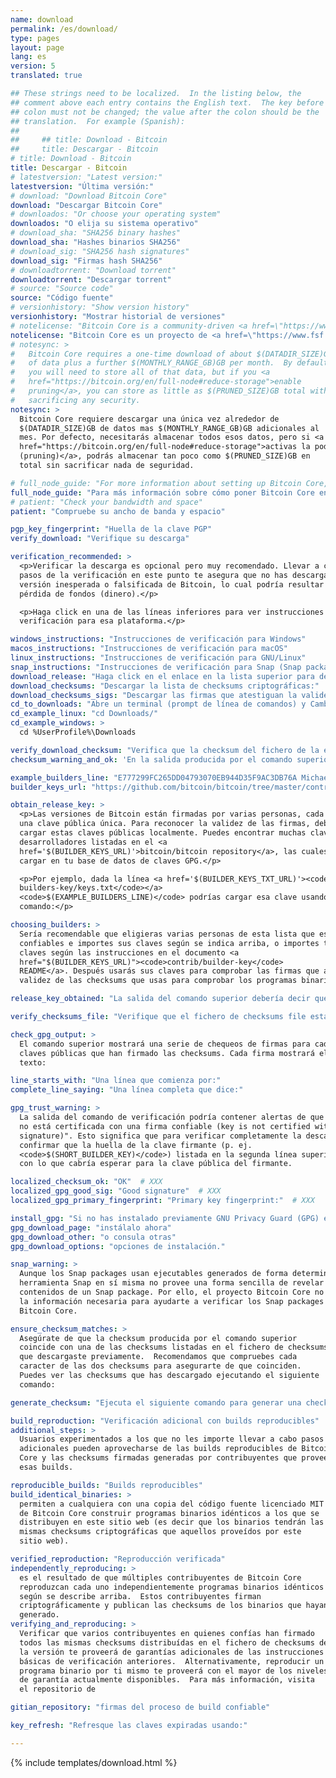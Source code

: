 ```yaml
---
name: download
permalink: /es/download/
type: pages
layout: page
lang: es
version: 5
translated: true

## These strings need to be localized.  In the listing below, the
## comment above each entry contains the English text.  The key before the
## colon must not be changed; the value after the colon should be the
## translation.  For example (Spanish):
##
##     ## title: Download - Bitcoin
##     title: Descargar - Bitcoin
# title: Download - Bitcoin
title: Descargar - Bitcoin
# latestversion: "Latest version:"
latestversion: "Última versión:"
# download: "Download Bitcoin Core"
download: "Descargar Bitcoin Core"
# downloados: "Or choose your operating system"
downloados: "O elija su sistema operativo"
# download_sha: "SHA256 binary hashes"
download_sha: "Hashes binarios SHA256"
# download_sig: "SHA256 hash signatures"
download_sig: "Firmas hash SHA256"
# downloadtorrent: "Download torrent"
downloadtorrent: "Descargar torrent"
# source: "Source code"
source: "Código fuente"
# versionhistory: "Show version history"
versionhistory: "Mostrar historial de versiones"
# notelicense: "Bitcoin Core is a community-driven <a href=\"https://www.fsf.org/about/what-is-free-software\">free software</a> project, released under the open source <a href=\"http://opensource.org/licenses/mit-license.php\">MIT license</a>."
notelicense: "Bitcoin Core es un proyecto de <a href=\"https://www.fsf.org/about/what-is-free-software\">software libre</a> dirigido en comunidad, liberado bajo la <a href=\"http://opensource.org/licenses/mit-license.php\">licencia MIT</a> de fuentes abiertas."
# notesync: >
#   Bitcoin Core requires a one-time download of about $(DATADIR_SIZE)GB
#   of data plus a further $(MONTHLY_RANGE_GB)GB per month.  By default,
#   you will need to store all of that data, but if you <a
#   href="https://bitcoin.org/en/full-node#reduce-storage">enable
#   pruning</a>, you can store as little as $(PRUNED_SIZE)GB total without
#   sacrificing any security.
notesync: >
  Bitcoin Core requiere descargar una única vez alrededor de
  $(DATADIR_SIZE)GB de datos mas $(MONTHLY_RANGE_GB)GB adicionales al
  mes. Por defecto, necesitarás almacenar todos esos datos, pero si <a
  href="https://bitcoin.org/en/full-node#reduce-storage">activas la poda
  (pruning)</a>, podrás almacenar tan poco como $(PRUNED_SIZE)GB en
  total sin sacrificar nada de seguridad.

# full_node_guide: "For more information about setting up Bitcoin Core, please read the <a href=\"https://bitcoin.org/en/full-node\">full node guide</a>."
full_node_guide: "Para más información sobre cómo poner Bitcoin Core en funcionamiento, por favor lea la <a href=\"https://bitcoin.org/en/full-node\">guía para nodos completos</a>."
# patient: "Check your bandwidth and space"
patient: "Compruebe su ancho de banda y espacio"

pgp_key_fingerprint: "Huella de la clave PGP"
verify_download: "Verifique su descarga"

verification_recommended: >
  <p>Verificar la descarga es opcional pero muy recomendado. Llevar a cabo los
  pasos de la verificación en este punto te asegura que no has descargado una
  versión inesperada o falsificada de Bitcoin, lo cual podría resultar en la
  pérdida de fondos (dinero).</p> 

  <p>Haga click en una de las líneas inferiores para ver instrucciones de
  verificación para esa plataforma.</p>

windows_instructions: "Instrucciones de verificación para Windows"
macos_instructions: "Instrucciones de verificación para macOS"
linux_instructions: "Instrucciones de verificación para GNU/Linux"
snap_instructions: "Instrucciones de verificación para Snap (Snap package)"
download_release: "Haga click en el enlace en la lista superior para descargar la versión adecuada para su plataforma y espere a que el fichero haya terminado de descargarse."
download_checksums: "Descargar la lista de checksums criptográficas:"
download_checksums_sigs: "Descargar las firmas que atestiguan la validez de las checksums:"
cd_to_downloads: "Abre un terminal (prompt de línea de comandos) y Cambia Directorio (cd) a la carpeta que uses para descargas.  Por ejemplo:"
cd_example_linux: "cd Downloads/"
cd_example_windows: >
  cd %UserProfile%\Downloads

verify_download_checksum: "Verifica que la checksum del fichero de la edición está listado en el fichero de checksums usando el siguiente comando:"
checksum_warning_and_ok: 'En la salida producida por el comando superior, puedes ignorar cualquier alerta y fallo sin problema, pero debes asegurarte de que la salida lista "$(SHASUMS_OK)" después del nombre del fichero de la versión que has descargado.  Por ejemplo:'

example_builders_line: "E777299FC265DD04793070EB944D35F9AC3DB76A Michael Ford (fanquake)"
builder_keys_url: "https://github.com/bitcoin/bitcoin/tree/master/contrib/builder-keys"

obtain_release_key: >
  <p>Las versiones de Bitcoin están firmadas por varias personas, cada una de ellas con
  una clave pública única. Para reconocer la validez de las firmas, debes usar GPG para
  cargar estas claves públicas localmente. Puedes encontrar muchas claves de
  desarrolladores listadas en el <a
  href='$(BUILDER_KEYS_URL)'>bitcoin/bitcoin repository</a>, las cuales puedes entonces
  cargar en tu base de datos de claves GPG.</p>

  <p>Por ejemplo, dada la línea <a href='$(BUILDER_KEYS_TXT_URL)'><code>
  builders-key/keys.txt</code></a>
  <code>$(EXAMPLE_BUILDERS_LINE)</code> podrías cargar esa clave usando este
  comando:</p>

choosing_builders: >
  Sería recomendable que eligieras varias personas de esta lista que estimes
  confiables e importes sus claves según se indica arriba, o importes todas las
  claves según las instrucciones en el documento <a
  href="$(BUILDER_KEYS_URL)"><code>contrib/builder-key</code>
  README</a>. Después usarás sus claves para comprobar las firmas que atestiguan la
  validez de las checksums que usas para comprobar los programas binarios.

release_key_obtained: "La salida del comando superior debería decir que una clave ha sido importada, actualizada, si tiene nuevas firmas, o si permanece sin cambios."

verify_checksums_file: "Verifique que el fichero de checksums file está firmado PGP por la clave que firma la versión:"

check_gpg_output: >
  El comando superior mostrará una serie de chequeos de firmas para cada una de las
  claves públicas que han firmado las checksums. Cada firma mostrará el siguiente
  texto:

line_starts_with: "Una línea que comienza por:"
complete_line_saying: "Una línea completa que dice:"

gpg_trust_warning: >
  La salida del comando de verificación podría contener alertas de que "la clave
  no está certificada con una firma confiable (key is not certified with a trusted
  signature)". Esto significa que para verificar completamente la descarga, necesitas
  confirmar que la huella de la clave firmante (p. ej.
  <code>$(SHORT_BUILDER_KEY)</code>) listada en la segunda línea superior coincide
  con lo que cabría esperar para la clave pública del firmante.

localized_checksum_ok: "OK"  # XXX
localized_gpg_good_sig: "Good signature"  # XXX
localized_gpg_primary_fingerprint: "Primary key fingerprint:"  # XXX

install_gpg: "Si no has instalado previamente GNU Privacy Guard (GPG) en tu sistema,"
gpg_download_page: "instálalo ahora"
gpg_download_other: "o consula otras"
gpg_download_options: "opciones de instalación."

snap_warning: >
  Aunque los Snap packages usan ejecutables generados de forma determinista, la
  herramienta Snap en sí misma no provee una forma sencilla de revelar los
  contenidos de un Snap package. Por ello, el proyecto Bitcoin Core no posee
  la información necesaria para ayudarte a verificar los Snap packages de
  Bitcoin Core.

ensure_checksum_matches: >
  Asegúrate de que la checksum producida por el comando superior
  coincide con una de las checksums listadas en el fichero de checksums
  que descargaste previamente.  Recomendamos que compruebes cada
  caracter de las dos checksums para asegurarte de que coinciden.
  Puedes ver las checksums que has descargado ejecutando el siguiente
  comando:

generate_checksum: "Ejecuta el siguiente comando para generar una checksum del fichero de la versión que te has descargado.  Reemplaza '$(FILE)' con el nombre del fichero que realmente hayas descargado."

build_reproduction: "Verificación adicional con builds reproducibles"
additional_steps: >
  Usuarios experimentados a los que no les importe llevar a cabo pasos
  adicionales pueden aprovecharse de las builds reproducibles de Bitcoin
  Core y las checksums firmadas generadas por contribuyentes que proveen
  esas builds.

reproducible_builds: "Builds reproducibles"
build_identical_binaries: >
  permiten a cualquiera con una copia del código fuente licenciado MIT
  de Bitcoin Core construir programas binarios idénticos a los que se
  distribuyen en este sitio web (es decir que los binarios tendrán las
  mismas checksums criptográficas que aquellos proveídos por este
  sitio web).

verified_reproduction: "Reproducción verificada"
independently_reproducing: >
  es el resultado de que múltiples contribuyentes de Bitcoin Core
  reproduzcan cada uno independientemente programas binarios idénticos
  según se describe arriba.  Estos contribuyentes firman
  criptográficamente y publican las checksums de los binarios que hayan
  generado.
verifying_and_reproducing: >
  Verificar que varios contribuyentes en quienes confías han firmado
  todos las mismas checksums distribuídas en el fichero de checksums de
  la versión te proveerá de garantías adicionales de las instrucciones
  básicas de verificación anteriores.  Alternativamente, reproducir un
  programa binario por ti mismo te proveerá con el mayor de los niveles
  de garantía actualmente disponibles.  Para más información, visita
  el repositorio de

gitian_repository: "firmas del proceso de build confiable"

key_refresh: "Refresque las claves expiradas usando:"

---
```


{% include templates/download.html %}
